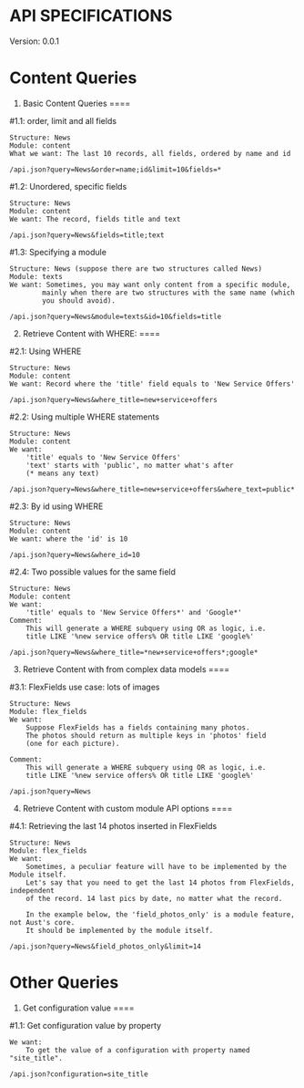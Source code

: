 API SPECIFICATIONS
====

Version: 0.0.1


Content Queries
====


1) Basic Content Queries
====

#1.1: order, limit and all fields

	Structure: News
	Module: content
	What we want: The last 10 records, all fields, ordered by name and id

	/api.json?query=News&order=name;id&limit=10&fields=*

#1.2: Unordered, specific fields

	Structure: News
	Module: content
	We want: The record, fields title and text

	/api.json?query=News&fields=title;text

#1.3: Specifying a module

	Structure: News (suppose there are two structures called News)
	Module: texts
	We want: Sometimes, you may want only content from a specific module,
			mainly when there are two structures with the same name (which
			you should avoid).

	/api.json?query=News&module=texts&id=10&fields=title

2) Retrieve Content with WHERE:
====

#2.1: Using WHERE

	Structure: News
	Module: content
	We want: Record where the 'title' field equals to 'New Service Offers'

	/api.json?query=News&where_title=new+service+offers

#2.2: Using multiple WHERE statements

	Structure: News
	Module: content
	We want:
		'title' equals to 'New Service Offers'
	 	'text' starts with 'public', no matter what's after
		(* means any text)

	/api.json?query=News&where_title=new+service+offers&where_text=public*

#2.3: By id using WHERE

	Structure: News
	Module: content
	We want: where the 'id' is 10

	/api.json?query=News&where_id=10

#2.4: Two possible values for the same field

	Structure: News
	Module: content
	We want:
		'title' equals to 'New Service Offers*' and 'Google*'
	Comment:
		This will generate a WHERE subquery using OR as logic, i.e.
		title LIKE '%new service offers% OR title LIKE 'google%'

	/api.json?query=News&where_title=*new+service+offers*;google*


3) Retrieve Content with from complex data models
====

#3.1: FlexFields use case: lots of images

	Structure: News
	Module: flex_fields
	We want:
		Suppose FlexFields has a fields containing many photos. 
		The photos should return as multiple keys in 'photos' field
		(one for each picture).
		
	Comment:
		This will generate a WHERE subquery using OR as logic, i.e.
		title LIKE '%new service offers% OR title LIKE 'google%'

	/api.json?query=News


4) Retrieve Content with custom module API options
====

#4.1: Retrieving the last 14 photos inserted in FlexFields 

	Structure: News
	Module: flex_fields
	We want:
		Sometimes, a peculiar feature will have to be implemented by the Module itself.
		Let's say that you need to get the last 14 photos from FlexFields, independent
		of the record. 14 last pics by date, no matter what the record.
		
		In the example below, the 'field_photos_only' is a module feature, not Aust's core.
		It should be implemented by the module itself.

	/api.json?query=News&field_photos_only&limit=14



Other Queries
====

1) Get configuration value
====

#1.1: Get configuration value by property

	We want:
		To get the value of a configuration with property named "site_title".
		
	/api.json?configuration=site_title
